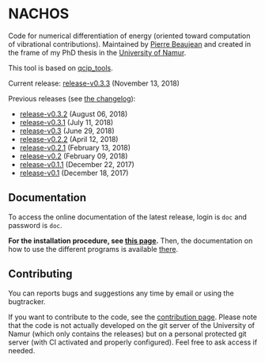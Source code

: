 # NACHOS

Code for numerical differentiation of energy (oriented toward computation of vibrational contributions).
Maintained by [Pierre Beaujean](pierre.beaujean@unamur.be) and created in the frame of my PhD thesis in the [University of Namur](https://www.unamur.be).

This tool is based on [qcip_tools](https://gitlab.unamur.be/chimie/lct/qcip_tools).

<!-- STABLE: -->
Current release: [release-v0.3.3](https://gitlab.unamur.be/chimie/lct/nachos/tree/release-v0.3.3) (November 13, 2018)

Previous releases (see [the changelog](./CHANGELOG.md)):
<!-- PREVIOUS: -->
+  [release-v0.3.2](https://gitlab.unamur.be/chimie/lct/nachos/tree/release-v0.3.2) (August 06, 2018)
+  [release-v0.3.1](https://gitlab.unamur.be/chimie/lct/nachos/tree/release-v0.3.1) (July 11, 2018)
+  [release-v0.3](https://gitlab.unamur.be/chimie/lct/nachos/tree/release-v0.3) (June 29, 2018)
+  [release-v0.2.2](https://gitlab.unamur.be/chimie/lct/nachos/tree/release-v0.2.2) (April 12, 2018)
+  [release-v0.2.1](https://gitlab.unamur.be/chimie/lct/nachos/tree/release-v0.2.1) (February 13, 2018)
+  [release-v0.2](https://gitlab.unamur.be/chimie/lct/nachos/tree/release-v0.2) (February 09, 2018)
+  [release-v0.1.1](https://gitlab.unamur.be/pierre.beaujean/nachos/tree/release-v0.1.1) (December 22, 2017)
+  [release-v0.1](https://gitlab.unamur.be/chimie/lct/nachos/tree/release-v0.1) (December 18, 2017)


## Documentation

To access the online documentation of the latest release, login is `doc` and password is `doc`.

**For the installation procedure, see [this page](http://perso.unamur.be/~pbeaujea/nachos/html/install.html).**
Then, the documentation on how to use the different programs is available [there](http://perso.unamur.be/~pbeaujea/nachos/html/use.html).


## Contributing

You can reports bugs and suggestions any time by email or using the bugtracker.

If you want to contribute to the code, see the [contribution page](./documentation/source/contributing.rst). 
Please note that the code is not actually developed on the git server of the University of Namur (which only contains the releases) but on a personal protected git server (with CI activated and properly configured). 
Feel free to ask access if needed.
